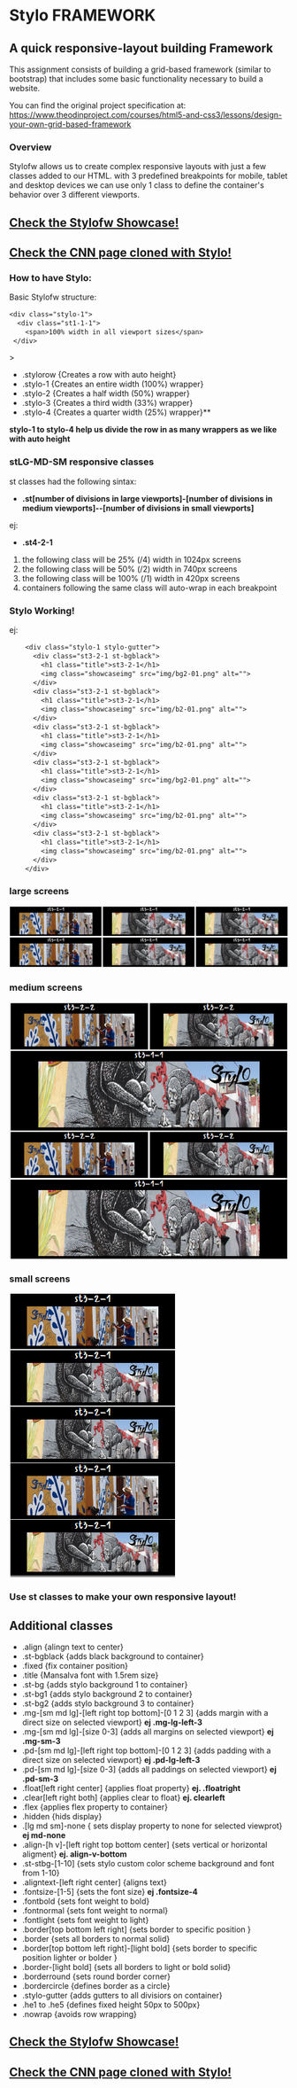 # Stylo FRAMEWORK
## A quick responsive-layout building Framework
This assignment consists of building a grid-based framework (similar to bootstrap) that includes some basic functionality necessary to build a website.

You can find the original project specification at: https://www.theodinproject.com/courses/html5-and-css3/lessons/design-your-own-grid-based-framework

### Overview
Stylofw allows us to create complex responsive layouts with just a few classes added to our HTML.
with 3 predefined breakpoints for mobile, tablet and desktop devices we can use only 1 class to define the container's behavior over 3 different viewports.

## [Check the Stylofw Showcase!](https://usagib.github.io/stylo)

## [Check the CNN page cloned with Stylo!](https://usagib.github.io/stylo/demo.html)

### How to have Stylo:
Basic Stylofw structure:

> <div class="stylorow">
    <div class="stylo-1">
      <div class="st1-1-1">
        <span>100% width in all viewport sizes</span>
     </div>
   </div>
> </div> 

- .stylorow {Creates a row with auto height}
- .stylo-1 {Creates an entire width (100%) wrapper}
- .stylo-2 {Creates a half width (50%) wrapper}
- .stylo-3 {Creates a third width (33%) wrapper}
- .stylo-4 {Creates a quarter width (25%) wrapper}**

**stylo-1 to stylo-4 help us divide the row in as many wrappers as we like with auto height**

### stLG-MD-SM responsive classes

st classes had the following sintax:
- **.st[number of divisions in large viewports]-[number of divisions in medium viewports]--[number of divisions in small viewports]**

ej:
- **.st4-2-1**
1. the following class will be 25% (/4) width in 1024px screens
2. the following class will be 50% (/2) width in 740px screens
3. the following class will be 100% (/1) width in 420px screens
4. containers following the same class will auto-wrap in each breakpoint

### Stylo Working!
ej:
> <div class="stylorow">
        <div class="stylo-1 stylo-gutter">
          <div class="st3-2-1 st-bgblack">
            <h1 class="title">st3-2-1</h1>
            <img class="showcaseimg" src="img/bg2-01.png" alt="">
          </div>
          <div class="st3-2-1 st-bgblack">
            <h1 class="title">st3-2-1</h1>
            <img class="showcaseimg" src="img/b2-01.png" alt="">
          </div>
          <div class="st3-2-1 st-bgblack">
            <h1 class="title">st3-2-1</h1>
            <img class="showcaseimg" src="img/b2-01.png" alt="">
          </div>
          <div class="st3-2-1 st-bgblack">
            <h1 class="title">st3-2-1</h1>
            <img class="showcaseimg" src="img/bg2-01.png" alt="">
          </div>
          <div class="st3-2-1 st-bgblack">
            <h1 class="title">st3-2-1</h1>
            <img class="showcaseimg" src="img/b2-01.png" alt="">
          </div>
          <div class="st3-2-1 st-bgblack">
            <h1 class="title">st3-2-1</h1>
            <img class="showcaseimg" src="img/b2-01.png" alt="">
          </div>
        </div>
>  </div>


### large screens
![screenshot1](img/screen1.png)

### medium screens
![screendhot2](img/screen2.png)

### small screens
![screenshot3](img/screen3.png)

### Use st classes to make your own responsive layout!

## Additional classes
- .align {alingn text to center}
- .st-bgblack {adds black background to container}
- .fixed {fix container position}
- .title {Mansalva font with 1.5rem size}
- .st-bg {adds stylo background 1 to container}
- .st-bg1 {adds stylo background 2 to container}
- .st-bg2 {adds stylo background 3 to container}
- .mg-[sm md lg]-[left right top bottom]-[0 1 2 3] {adds margin with a direct size on selected viewport} **ej .mg-lg-left-3**
- .mg-[sm md lg]-[size 0-3] {adds all margins on selected viewport} **ej .mg-sm-3**
- .pd-[sm md lg]-[left right top bottom]-[0 1 2 3] {adds padding with a direct size on selected viewport} **ej .pd-lg-left-3**
- .pd-[sm md lg]-[size 0-3] {adds all paddings on selected viewport} **ej .pd-sm-3**
- .float[left right center] {applies float property} **ej. .floatright**
- .clear[left right both] {applies clear to float} **ej. clearleft**
- .flex {applies flex property to container}
- .hidden {hids display}
- .[lg md sm]-none { sets display property to none for selected viewprot} **ej md-none**
- .align-[h v]-[left right top bottom center] {sets vertical or horizontal aligment} **ej. align-v-bottom**
- .st-stbg-[1-10] {sets stylo custom color scheme background and font from 1-10}
- .aligntext-[left right center] {aligns text}
- .fontsize-[1-5] {sets the font size} **ej .fontsize-4**
- .fontbold {sets font weight to bold}
- .fontnormal {sets font weight to normal}
- .fontlight {sets font weight to light}
- .border[top bottom left right] {sets border to specific position }
- .border {sets all borders to normal solid}
- .border[top bottom left right]-[light bold] {sets border to specific position lighter or bolder }
- .border-[light bold] {sets all borders to light or bold solid}
- .borderround {sets round border corner}
- .bordercircle {defines border as a circle}
- .stylo-gutter {adds gutters to all divisiors on container}
- .he1 to .he5 {defines fixed height 50px to 500px}
- .nowrap {avoids row wrapping}

## [Check the Stylofw Showcase!](https://usagib.github.io/stylo)

## [Check the CNN page cloned with Stylo!](https://usagib.github.io/stylo/demo.html)
